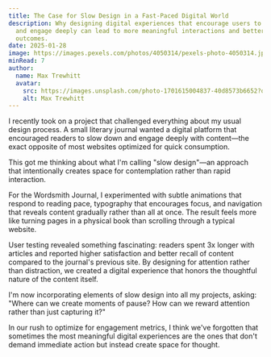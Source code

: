 ```yaml
---
title: The Case for Slow Design in a Fast-Paced Digital World
description: Why designing digital experiences that encourage users to slow down
  and engage deeply can lead to more meaningful interactions and better
  outcomes.
date: 2025-01-28
image: https://images.pexels.com/photos/4050314/pexels-photo-4050314.jpeg?auto=compress&cs=tinysrgb&w=1260&h=750&dpr=1
minRead: 7
author:
  name: Max Trewhitt
  avatar:
    src: https://images.unsplash.com/photo-1701615004837-40d8573b6652?q=80&w=1480&auto=format&fit=crop&ixlib=rb-4.0.3&ixid=M3wxMjA3fDB8MHxwaG90by1wYWdlfHx8fGVufDB8fHx8fA%3D%3D
    alt: Max Trewhitt
---
```


I recently took on a project that challenged everything about my usual design process. A small literary journal wanted a digital platform that encouraged readers to slow down and engage deeply with content—the exact opposite of most websites optimized for quick consumption.

This got me thinking about what I'm calling "slow design"—an approach that intentionally creates space for contemplation rather than rapid interaction.

For the Wordsmith Journal, I experimented with subtle animations that respond to reading pace, typography that encourages focus, and navigation that reveals content gradually rather than all at once. The result feels more like turning pages in a physical book than scrolling through a typical website.

User testing revealed something fascinating: readers spent 3x longer with articles and reported higher satisfaction and better recall of content compared to the journal's previous site. By designing for attention rather than distraction, we created a digital experience that honors the thoughtful nature of the content itself.

I'm now incorporating elements of slow design into all my projects, asking: "Where can we create moments of pause? How can we reward attention rather than just capturing it?"

In our rush to optimize for engagement metrics, I think we've forgotten that sometimes the most meaningful digital experiences are the ones that don't demand immediate action but instead create space for thought.
